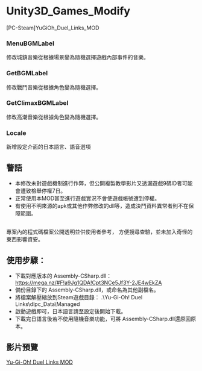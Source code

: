 # Unity3D_Games_Modify
 [PC-Steam]YuGiOh_Duel_Links_MOD
### MenuBGMLabel
修改城鎮音樂從根據場景變為隨機選擇遊戲內部事件的音樂。

### GetBGMLabel
修改戰鬥音樂從根據角色變為隨機選擇。

### GetClimaxBGMLabel
修改高潮音樂從根據角色變為隨機選擇。

### Locale
新增設定介面的日本語言、語音選項


## 警語
+ 本修改未對遊戲機制進行作弊，但公開複製教學影片又透漏遊戲9碼ID者可能會遭致檢舉停權7日。
+ 正常使用本MOD甚至進行遊戲實況不會使遊戲帳號遭到停權。
+ 有使用不明來源的apk或其他作弊修改的dll等，造成決鬥資料異常者則不在保障範圍。

##
專案內的程式碼檔案公開透明並供使用者參考，
方便搜尋查驗，並未加入奇怪的東西影響資安。

## 使用步驟：
+ 下載對應版本的 Assembly-CSharp.dll：
https://mega.nz/#F!a9Jg1QDA!Cpt3NCe5Jf3Y-2JE4wEkZA
+ 備份目錄下的 Assembly-CSharp.dll，或命名為其他副檔名。
+ 將檔案解壓縮放到Steam遊戲目錄：
.\Yu-Gi-Oh! Duel Links\dlpc_Data\Managed
+ 啟動遊戲即可，日本語言請至設定後開始下載。
+ 下載完日語言後若不使用隨機音樂功能，可將 Assembly-CSharp.dll還原回原本。

## 影片預覽
[Yu-Gi-Oh! Duel Links MOD](https://youtu.be/adOzmdqLpRI)
